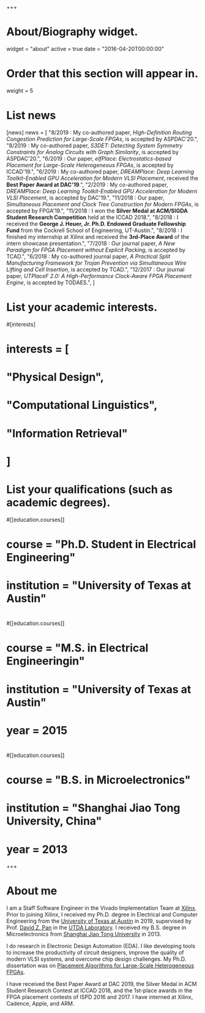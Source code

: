 +++
# About/Biography widget.
widget = "about"
active = true
date = "2016-04-20T00:00:00"

# Order that this section will appear in.
weight = 5

# List news
[news]
  news = [
    "8/2019 : My co-authored paper, *High-Definition Routing Congestion Prediction for Large-Scale FPGAs*, is accepted by ASPDAC'20.",
    "8/2019 : My co-authored paper, *S3DET: Detecting System Symmetry Constraints for Analog Circuits with Graph Similarity*, is accepted by ASPDAC'20.",
    "6/2019 : Our paper, *elfPlace: Electrostatics-based Placement for Large-Scale Heterogeneous FPGAs*, is accepted by ICCAD'19.",
    "6/2019 : My co-authored paper, *DREAMPlace: Deep Learning Toolkit-Enabled GPU Acceleration for Modern VLSI Placement*, received the **Best Paper Award at DAC'19**.",
    "2/2019 : My co-authored paper, *DREAMPlace: Deep Learning Toolkit-Enabled GPU Acceleration for Modern VLSI Placement*, is accepted by DAC'19.",
    "11/2018 : Our paper, *Simultaneous Placement and Clock Tree Construction for Modern FPGAs*, is accepted by FPGA'19.",
    "11/2018 : I won the **Silver Medal at ACM/SIGDA Student Research Competition** held at the ICCAD 2018.",
    "8/2018 : I received the **George J. Heuer, Jr. Ph.D. Endowed Graduate Fellowship Fund** from the Cockrell School of Engineering, UT-Austin.",
    "8/2018 : I finished my internship at Xilinx and received the **3rd-Place Award** of the intern showcase presentation.",
    "7/2018 : Our journal paper, *A New Paradigm for FPGA Placement without Explicit Packing*, is accepted by TCAD.",
    "6/2018 : My co-authored journal paper, *A Practical Split Manufacturing Framework for Trojan Prevention via Simultaneous Wire Lifting and Cell Insertion*, is accepted by TCAD.",
    "12/2017 : Our journal paper, *UTPlaceF 2.0: A High-Performance Clock-Aware FPGA Placement Engine*, is accepted by TODAES.",
  ]

# List your academic interests.
#[interests]
#  interests = [
#    "Physical Design",
#    "Computational Linguistics",
#    "Information Retrieval"
#  ]

# List your qualifications (such as academic degrees).
#[[education.courses]]
#  course = "Ph.D. Student in Electrical Engineering"
#  institution = "University of Texas at Austin"
#
#[[education.courses]]
#  course = "M.S. in Electrical Engineeringin"
#  institution = "University of Texas at Austin"
#  year = 2015
#
#[[education.courses]]
#  course = "B.S. in Microelectronics"
#  institution = "Shanghai Jiao Tong University, China"
#  year = 2013
 
+++

# About me

I am a Staff Software Engineer in the Vivado Implementation Team at <a href="https://www.xilinx.com/">Xilinx</a>.
Prior to joining Xilinx, I received my Ph.D. degree in Electrical and Computer Engineering from the <a href="https://www.utexas.edu/">University of Texas at Austin</a> in 2019,
supervised by Prof. <a href="http://users.ece.utexas.edu/~dpan/">David Z. Pan</a> in the <a href="https://www.cerc.utexas.edu/utda/">UTDA Laboratory</a>.
I received my B.S. degree in Microelectronics from <a href="http://www.sjtu.edu.cn/">Shanghai Jiao Tong University</a> in 2013.

I do research in Electronic Design Automation (EDA).
I like developing tools to increase the productivity of circuit designers, improve the quality of modern VLSI systems, and overcome chip design challenges.
My Ph.D. dissertation was on <a href="pdf/dissertation.pdf">Placement Algorithms for Large-Scale Heterogeneous FPGAs</a>.

I have received the Best Paper Award at DAC 2019, the Silver Medal in ACM Student Research Contest at ICCAD 2018, and the 1st-place awards in the FPGA placement contests of ISPD 2016 and 2017.
I have interned at Xilinx, Cadence, Apple, and ARM.

